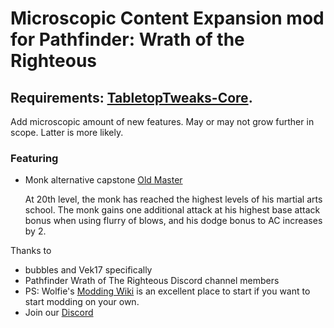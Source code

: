 ﻿# Microscopic Content Expansion mod for Pathfinder: Wrath of the Righteous 
## Requirements: [TabletopTweaks-Core](https://github.com/Vek17/TabletopTweaks-Core/releases).

Add microscopic amount of new features. May or may not grow further in scope. Latter is more likely.   

### Featuring
- Monk alternative capstone [Old Master](https://www.d20pfsrd.com/classes/core-classes/monk/#Old_Master_Ex)

    At 20th level, the monk has reached the highest levels of his martial arts school. The monk gains one additional attack at his highest base attack bonus when using flurry of blows, and his dodge bonus to AC increases by 2.           


Thanks to  
-   bubbles and Vek17 specifically   
-   Pathfinder Wrath of The Righteous Discord channel members
-   PS: Wolfie's [Modding Wiki](https://github.com/WittleWolfie/OwlcatModdingWiki/wiki) is an excellent place to start if you want to start modding on your own.
-   Join our [Discord](https://discord.com/invite/wotr)